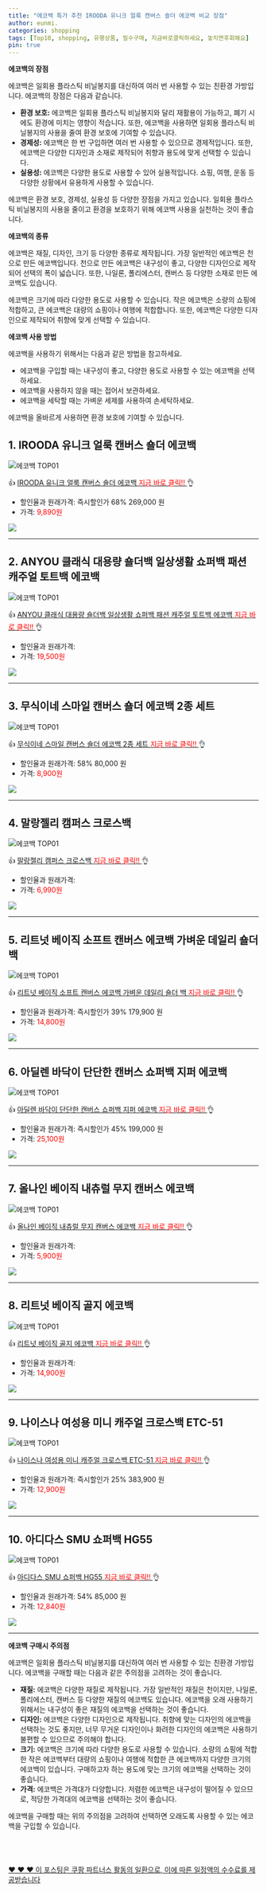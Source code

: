 ```yaml
---
title: "에코백 특가 추천 IROODA 유니크 얼룩 캔버스 숄더 에코백 비교 장점"
author: eunmi.
categories: shopping
tags: [Top10, shopping, 유행상품, 필수구매, 지금바로클릭하세요, 놓치면후회해요]
pin: true
---
```

**에코백의 장점**

에코백은 일회용 플라스틱 비닐봉지를 대신하여 여러 번 사용할 수 있는 친환경 가방입니다. 에코백의 장점은 다음과 같습니다.

* **환경 보호:** 에코백은 일회용 플라스틱 비닐봉지와 달리 재활용이 가능하고, 폐기 시에도 환경에 미치는 영향이 적습니다. 또한, 에코백을 사용하면 일회용 플라스틱 비닐봉지의 사용을 줄여 환경 보호에 기여할 수 있습니다.
* **경제성:** 에코백은 한 번 구입하면 여러 번 사용할 수 있으므로 경제적입니다. 또한, 에코백은 다양한 디자인과 소재로 제작되어 취향과 용도에 맞게 선택할 수 있습니다.
* **실용성:** 에코백은 다양한 용도로 사용할 수 있어 실용적입니다. 쇼핑, 여행, 운동 등 다양한 상황에서 유용하게 사용할 수 있습니다.

에코백은 환경 보호, 경제성, 실용성 등 다양한 장점을 가지고 있습니다. 일회용 플라스틱 비닐봉지의 사용을 줄이고 환경을 보호하기 위해 에코백 사용을 실천하는 것이 좋습니다.

**에코백의 종류**

에코백은 재질, 디자인, 크기 등 다양한 종류로 제작됩니다. 가장 일반적인 에코백은 천으로 만든 에코백입니다. 천으로 만든 에코백은 내구성이 좋고, 다양한 디자인으로 제작되어 선택의 폭이 넓습니다. 또한, 나일론, 폴리에스터, 캔버스 등 다양한 소재로 만든 에코백도 있습니다.

에코백은 크기에 따라 다양한 용도로 사용할 수 있습니다. 작은 에코백은 소량의 쇼핑에 적합하고, 큰 에코백은 대량의 쇼핑이나 여행에 적합합니다. 또한, 에코백은 다양한 디자인으로 제작되어 취향에 맞게 선택할 수 있습니다.

**에코백 사용 방법**

에코백을 사용하기 위해서는 다음과 같은 방법을 참고하세요.

* 에코백을 구입할 때는 내구성이 좋고, 다양한 용도로 사용할 수 있는 에코백을 선택하세요.
* 에코백을 사용하지 않을 때는 접어서 보관하세요.
* 에코백을 세탁할 때는 가벼운 세제를 사용하여 손세탁하세요.

에코백을 올바르게 사용하면 환경 보호에 기여할 수 있습니다.

   

## 1. IROODA 유니크 얼룩 캔버스 숄더 에코백

![에코백 TOP01](https://thumbnail6.coupangcdn.com/thumbnails/remote/230x230ex/image/vendor_inventory/0a72/194a354eeb998fc79782f19efd45d35d68cad23f4394e85393b902c4a82e.jpg)


👍 [IROODA 유니크 얼룩 캔버스 숄더 에코백 <font color=red> 지금 바로 클릭!! </font> ](https://link.coupang.com/re/AFFSDP?lptag=AF3617701&subid=GithubCoopas&pageKey=7528823109&traceid=V0-153&itemId=19762855582&vendorItemId=86866129296) 👌 


- 할인율과 원래가격: 즉시할인가 68%  269,000   원
- 가격: <span style='color:red'>9,890원</span>

[![](/discount_price.png)](https://link.coupang.com/re/AFFSDP?lptag=AF3617701&subid=GithubCoopas&pageKey=7528823109&traceid=V0-153&itemId=19762855582&vendorItemId=86866129296)

---


   

## 2. ANYOU 클래식 대용량 숄더백 일상생활 쇼퍼백 패션 캐주얼 토트백 에코백

![에코백 TOP01](https://thumbnail7.coupangcdn.com/thumbnails/remote/230x230ex/image/vendor_inventory/a69e/22ec76afda7a2839978db75fcc1e7f4cc7b6aa39929c318dce7c295ae800.jpg)


👍 [ANYOU 클래식 대용량 숄더백 일상생활 쇼퍼백 패션 캐주얼 토트백 에코백 <font color=red> 지금 바로 클릭!! </font> ](https://link.coupang.com/re/AFFSDP?lptag=AF3617701&subid=GithubCoopas&pageKey=7554168465&traceid=V0-153&itemId=19886918272&vendorItemId=87297676567) 👌 


- 할인율과 원래가격: 
- 가격: <span style='color:red'>19,500원</span>

[![](/discount_price.png)](https://link.coupang.com/re/AFFSDP?lptag=AF3617701&subid=GithubCoopas&pageKey=7554168465&traceid=V0-153&itemId=19886918272&vendorItemId=87297676567)

---


   

## 3. 무식이네 스마일 캔버스 숄더 에코백 2종 세트

![에코백 TOP01](https://thumbnail7.coupangcdn.com/thumbnails/remote/230x230ex/image/vendor_inventory/eba2/c699bc122d0d5117f228b5da8b3b084a11d5245aa3ac61b3c9f62834ab79.jpg)


👍 [무식이네 스마일 캔버스 숄더 에코백 2종 세트 <font color=red> 지금 바로 클릭!! </font> ](https://link.coupang.com/re/AFFSDP?lptag=AF3617701&subid=GithubCoopas&pageKey=7447177574&traceid=V0-153&itemId=19379203694&vendorItemId=86354971565) 👌 


- 할인율과 원래가격: 58%  80,000   원
- 가격: <span style='color:red'>8,900원</span>

[![](/discount_price.png)](https://link.coupang.com/re/AFFSDP?lptag=AF3617701&subid=GithubCoopas&pageKey=7447177574&traceid=V0-153&itemId=19379203694&vendorItemId=86354971565)

---


   

## 4. 말랑젤리 캠퍼스 크로스백

![에코백 TOP01](https://thumbnail10.coupangcdn.com/thumbnails/remote/230x230ex/image/retail/images/98209840337343-05fcc015-db28-4186-bd16-0de8d1cdc435.jpg)


👍 [말랑젤리 캠퍼스 크로스백 <font color=red> 지금 바로 클릭!! </font> ](https://link.coupang.com/re/AFFSDP?lptag=AF3617701&subid=GithubCoopas&pageKey=4757732009&traceid=V0-153&itemId=6059754830&vendorItemId=70565668969) 👌 


- 할인율과 원래가격: 
- 가격: <span style='color:red'>6,990원</span>

[![](/discount_price.png)](https://link.coupang.com/re/AFFSDP?lptag=AF3617701&subid=GithubCoopas&pageKey=4757732009&traceid=V0-153&itemId=6059754830&vendorItemId=70565668969)

---


   

## 5. 리트넛 베이직 소프트 캔버스 에코백 가벼운 데일리 숄더 백

![에코백 TOP01](https://thumbnail8.coupangcdn.com/thumbnails/remote/230x230ex/image/vendor_inventory/6415/6422bcea28fa95f12b2800595c89193afd51ea46708e020f8a57e7c45f61.jpg)


👍 [리트넛 베이직 소프트 캔버스 에코백 가벼운 데일리 숄더 백 <font color=red> 지금 바로 클릭!! </font> ](https://link.coupang.com/re/AFFSDP?lptag=AF3617701&subid=GithubCoopas&pageKey=7220515448&traceid=V0-153&itemId=18296563098&vendorItemId=85317200866) 👌 


- 할인율과 원래가격: 즉시할인가 39%  179,900   원
- 가격: <span style='color:red'>14,800원</span>

[![](/discount_price.png)](https://link.coupang.com/re/AFFSDP?lptag=AF3617701&subid=GithubCoopas&pageKey=7220515448&traceid=V0-153&itemId=18296563098&vendorItemId=85317200866)

---


   

## 6. 아딜렌 바닥이 단단한 캔버스 쇼퍼백 지퍼 에코백

![에코백 TOP01](https://thumbnail9.coupangcdn.com/thumbnails/remote/230x230ex/image/vendor_inventory/ca9a/f57db34f99b0c4e5087a3c249bcfe09ade4fbea68a1d34eb0d6ee7b627d7.jpg)


👍 [아딜렌 바닥이 단단한 캔버스 쇼퍼백 지퍼 에코백 <font color=red> 지금 바로 클릭!! </font> ](https://link.coupang.com/re/AFFSDP?lptag=AF3617701&subid=GithubCoopas&pageKey=7253383143&traceid=V0-153&itemId=18456429700&vendorItemId=85656189371) 👌 


- 할인율과 원래가격: 즉시할인가 45%  199,000   원
- 가격: <span style='color:red'>25,100원</span>

[![](/discount_price.png)](https://link.coupang.com/re/AFFSDP?lptag=AF3617701&subid=GithubCoopas&pageKey=7253383143&traceid=V0-153&itemId=18456429700&vendorItemId=85656189371)

---


   

## 7. 올나인 베이직 내츄럴 무지 캔버스 에코백

![에코백 TOP01](https://thumbnail6.coupangcdn.com/thumbnails/remote/230x230ex/image/retail/images/1306925916996694-864e1628-b645-4fec-b9ad-618159a9d1d2.jpg)


👍 [올나인 베이직 내츄럴 무지 캔버스 에코백 <font color=red> 지금 바로 클릭!! </font> ](https://link.coupang.com/re/AFFSDP?lptag=AF3617701&subid=GithubCoopas&pageKey=243864716&traceid=V0-153&itemId=773898230&vendorItemId=4954895255) 👌 


- 할인율과 원래가격: 
- 가격: <span style='color:red'>5,900원</span>

[![](/discount_price.png)](https://link.coupang.com/re/AFFSDP?lptag=AF3617701&subid=GithubCoopas&pageKey=243864716&traceid=V0-153&itemId=773898230&vendorItemId=4954895255)

---


   

## 8. 리트넛 베이직 골지 에코백

![에코백 TOP01](https://thumbnail6.coupangcdn.com/thumbnails/remote/230x230ex/image/vendor_inventory/18ab/20d599893353fd95f6ea535431590478a90272524ef1c483434c5f5f3eef.jpg)


👍 [리트넛 베이직 골지 에코백 <font color=red> 지금 바로 클릭!! </font> ](https://link.coupang.com/re/AFFSDP?lptag=AF3617701&subid=GithubCoopas&pageKey=7070462086&traceid=V0-153&itemId=17556290154&vendorItemId=84990456233) 👌 


- 할인율과 원래가격: 
- 가격: <span style='color:red'>14,900원</span>

[![](/discount_price.png)](https://link.coupang.com/re/AFFSDP?lptag=AF3617701&subid=GithubCoopas&pageKey=7070462086&traceid=V0-153&itemId=17556290154&vendorItemId=84990456233)

---


   

## 9. 나이스나 여성용 미니 캐주얼 크로스백 ETC-51

![에코백 TOP01](https://thumbnail10.coupangcdn.com/thumbnails/remote/230x230ex/image/vendor_inventory/e56c/79dcf0cc31822553543d007c3eaed1782a19730d576e0f2e09991efcc999.jpg)


👍 [나이스나 여성용 미니 캐주얼 크로스백 ETC-51 <font color=red> 지금 바로 클릭!! </font> ](https://link.coupang.com/re/AFFSDP?lptag=AF3617701&subid=GithubCoopas&pageKey=7417305619&traceid=V0-153&itemId=19233096314&vendorItemId=86349530965) 👌 


- 할인율과 원래가격: 즉시할인가 25%  383,900   원
- 가격: <span style='color:red'>12,900원</span>

[![](/discount_price.png)](https://link.coupang.com/re/AFFSDP?lptag=AF3617701&subid=GithubCoopas&pageKey=7417305619&traceid=V0-153&itemId=19233096314&vendorItemId=86349530965)

---


   

## 10. 아디다스 SMU 쇼퍼백 HG55

![에코백 TOP01](https://thumbnail10.coupangcdn.com/thumbnails/remote/230x230ex/image/retail/images/2023/01/29/16/3/f6fd6162-c20e-4818-a917-7f49207d3aa8.jpg)


👍 [아디다스 SMU 쇼퍼백 HG55 <font color=red> 지금 바로 클릭!! </font> ](https://link.coupang.com/re/AFFSDP?lptag=AF3617701&subid=GithubCoopas&pageKey=7097496387&traceid=V0-153&itemId=17706345795&vendorItemId=84871230859) 👌 


- 할인율과 원래가격: 54%  85,000   원
- 가격: <span style='color:red'>12,840원</span>

[![](/discount_price.png)](https://link.coupang.com/re/AFFSDP?lptag=AF3617701&subid=GithubCoopas&pageKey=7097496387&traceid=V0-153&itemId=17706345795&vendorItemId=84871230859)

---
**에코백 구매시 주의점**

에코백은 일회용 플라스틱 비닐봉지를 대신하여 여러 번 사용할 수 있는 친환경 가방입니다. 에코백을 구매할 때는 다음과 같은 주의점을 고려하는 것이 좋습니다.

* **재질:** 에코백은 다양한 재질로 제작됩니다. 가장 일반적인 재질은 천이지만, 나일론, 폴리에스터, 캔버스 등 다양한 재질의 에코백도 있습니다. 에코백을 오래 사용하기 위해서는 내구성이 좋은 재질의 에코백을 선택하는 것이 좋습니다.
* **디자인:** 에코백은 다양한 디자인으로 제작됩니다. 취향에 맞는 디자인의 에코백을 선택하는 것도 좋지만, 너무 무거운 디자인이나 화려한 디자인의 에코백은 사용하기 불편할 수 있으므로 주의해야 합니다.
* **크기:** 에코백은 크기에 따라 다양한 용도로 사용할 수 있습니다. 소량의 쇼핑에 적합한 작은 에코백부터 대량의 쇼핑이나 여행에 적합한 큰 에코백까지 다양한 크기의 에코백이 있습니다. 구매하고자 하는 용도에 맞는 크기의 에코백을 선택하는 것이 좋습니다.
* **가격:** 에코백은 가격대가 다양합니다. 저렴한 에코백은 내구성이 떨어질 수 있으므로, 적당한 가격대의 에코백을 선택하는 것이 좋습니다.

에코백을 구매할 때는 위의 주의점을 고려하여 선택하면 오래도록 사용할 수 있는 에코백을 구입할 수 있습니다.<br><br><br><br><br> [ ❤ ❤ ❤ 이 포스팅은 쿠팡 파트너스 활동의 일환으로, 이에 따른 일정액의 수수료를 제공받습니다](https://link.coupang.com/a/bcEFyh)